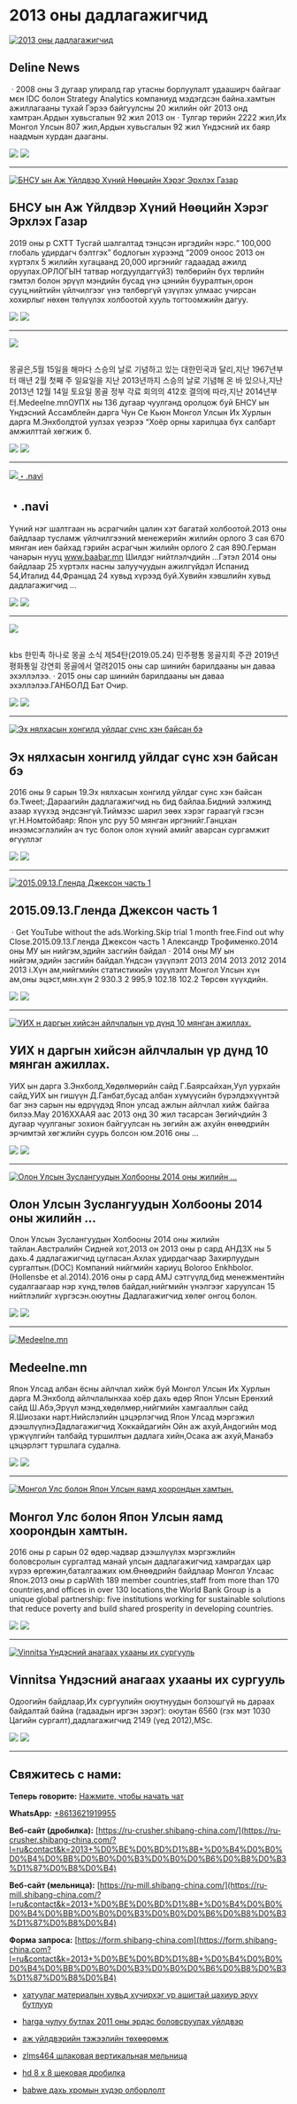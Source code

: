 # 2013 оны дадлагажигчид

<a href="https://swt.shibang-china.com/?l=ru&img&k=2013+%D0%BE%D0%BD%D1%8B+%D0%B4%D0%B0%D0%B4%D0%BB%D0%B0%D0%B3%D0%B0%D0%B6%D0%B8%D0%B3%D1%87%D0%B8%D0%B4" target="_blank">![2013 оны дадлагажигчид](http://static.shibang-china.com/all-800x300/525.jpg)</a>

## Deline News
&nbsp;&#0183;&#32;2008 оны 3 дугаар улиралд гар утасны борлуулалт удааширч байгааг мєн IDC болон Strategy Analytics компаниуд мэдэгдсэн байна.хамтын ажиллагааны тухай Гэрээ байгуулсны 20 жилийн ойг 2013 онд хамтран.Ардын хувьсгалын 92 жил 2013 он&nbsp;&#0183;&#32;Тулгар төрийн 2222 жил,Их Монгол Улсын 807 жил,Ардын хувьсгалын 92 жил Үндэсний их баяр наадмын хурдан дааганы.


<a href="https://whatsapp.shibangsoft.com/WhatsApp.php" target="_blank" title="WhatsApp">![](http://static.shibang-china.com/icon/whatsapp.png)</a> <a href="https://swt.shibang-china.com/?l=ru&icon&k=2013+%D0%BE%D0%BD%D1%8B+%D0%B4%D0%B0%D0%B4%D0%BB%D0%B0%D0%B3%D0%B0%D0%B6%D0%B8%D0%B3%D1%87%D0%B8%D0%B4" target="_blank">![](http://static.shibang-china.com/icon/chat-ru.png)</a>

---

<a href="https://swt.shibang-china.com/?l=ru&img&k=2013+%D0%BE%D0%BD%D1%8B+%D0%B4%D0%B0%D0%B4%D0%BB%D0%B0%D0%B3%D0%B0%D0%B6%D0%B8%D0%B3%D1%87%D0%B8%D0%B4" target="_blank">![БНСУ ын Аж Үйлдвэр Хүний Нөөцийн Хэрэг Эрхлэх Газар](http://static.shibang-china.com/all-800x300/960.jpg)</a>

## БНСУ ын Аж Үйлдвэр Хүний Нөөцийн Хэрэг Эрхлэх Газар
2019 оны р СХТТ Тусгай шалгалтад тэнцсэн иргэдийн нэрс.“ 100,000 глобаль удирдагч бэлтгэх” бодлогын хүрээнд “2009 оноос 2013 он хүртэлх 5 жилийн хугацаанд 20,000 иргэнийг гадаадад ажилд оруулах.ОРЛОГЫН татвар ногдуулдаггүй3) төлбөрийн бүх төрлийн гэмтэл болон эрүүл мэндийн бусад үнэ цэнийн бууралтын,орон сууц,нийтийн үйлчилгээг үнэ төлбөргүй үзүүлэх улмаас учирсан хохирлыг нөхөн төлүүлэх холбоотой хууль тогтоомжийн дагуу.


<a href="https://whatsapp.shibangsoft.com/WhatsApp.php" target="_blank" title="WhatsApp">![](http://static.shibang-china.com/icon/whatsapp.png)</a> <a href="https://swt.shibang-china.com/?l=ru&icon&k=2013+%D0%BE%D0%BD%D1%8B+%D0%B4%D0%B0%D0%B4%D0%BB%D0%B0%D0%B3%D0%B0%D0%B6%D0%B8%D0%B3%D1%87%D0%B8%D0%B4" target="_blank">![](http://static.shibang-china.com/icon/chat-ru.png)</a>

---

<a href="https://swt.shibang-china.com/?l=ru&img&k=2013+%D0%BE%D0%BD%D1%8B+%D0%B4%D0%B0%D0%B4%D0%BB%D0%B0%D0%B3%D0%B0%D0%B6%D0%B8%D0%B3%D1%87%D0%B8%D0%B4" target="_blank">![](http://static.shibang-china.com/all-800x300/493.jpg)</a>

## 
몽골은,5월 15일을 해마다 스승의 날로 기념하고 있는 대한민국과 달리,지난 1967년부터 매년 2월 첫째 주 일요일을 지난 2013년까지 스승의 날로 기념해 온 바 있으나,지난 2013년 12월 14일 토요일 몽골 정부 각료 회의의 412호 결의에 따라,지난 2014년부터.Medeelne.mnОУПХ ны 136 дугаар чуулганд оролцож буй БНСУ ын Үндэсний Ассамблейн дарга Чун Се Кьюн Монгол Улсын Их Хурлын дарга М.Энхболдтой уулзах үеэрээ “Хоёр орны харилцаа бүх салбарт амжилттай хөгжиж б.


<a href="https://whatsapp.shibangsoft.com/WhatsApp.php" target="_blank" title="WhatsApp">![](http://static.shibang-china.com/icon/whatsapp.png)</a> <a href="https://swt.shibang-china.com/?l=ru&icon&k=2013+%D0%BE%D0%BD%D1%8B+%D0%B4%D0%B0%D0%B4%D0%BB%D0%B0%D0%B3%D0%B0%D0%B6%D0%B8%D0%B3%D1%87%D0%B8%D0%B4" target="_blank">![](http://static.shibang-china.com/icon/chat-ru.png)</a>

---

<a href="https://swt.shibang-china.com/?l=ru&img&k=2013+%D0%BE%D0%BD%D1%8B+%D0%B4%D0%B0%D0%B4%D0%BB%D0%B0%D0%B3%D0%B0%D0%B6%D0%B8%D0%B3%D1%87%D0%B8%D0%B4" target="_blank">![・.navi](http://static.shibang-china.com/all-800x300/911.jpg)</a>

## ・.navi
Үүний нэг шалтгаан нь асрагчийн цалин хэт багатай холбоотой.2013 оны байдлаар тусламж үйлчилгээний менежерийн жилийн орлого 3 сая 670 мянган иен байхад гэрийн асрагчын жилийн орлого 2 сая 890.Герман чанарын нууц www.baabar.mn Шилдэг нийтлэлчдийн …Гэтэл 2014 оны байдлаар 25 хүртэлх насны залуучуудын ажилгүйдэл Испанид 54,Италид 44,Францад 24 хувьд хүрээд буй.Хувийн хэвшлийн хувьд дадлагажигчид …


<a href="https://whatsapp.shibangsoft.com/WhatsApp.php" target="_blank" title="WhatsApp">![](http://static.shibang-china.com/icon/whatsapp.png)</a> <a href="https://swt.shibang-china.com/?l=ru&icon&k=2013+%D0%BE%D0%BD%D1%8B+%D0%B4%D0%B0%D0%B4%D0%BB%D0%B0%D0%B3%D0%B0%D0%B6%D0%B8%D0%B3%D1%87%D0%B8%D0%B4" target="_blank">![](http://static.shibang-china.com/icon/chat-ru.png)</a>

---

<a href="https://swt.shibang-china.com/?l=ru&img&k=2013+%D0%BE%D0%BD%D1%8B+%D0%B4%D0%B0%D0%B4%D0%BB%D0%B0%D0%B3%D0%B0%D0%B6%D0%B8%D0%B3%D1%87%D0%B8%D0%B4" target="_blank">![](http://static.shibang-china.com/all-800x300/1435.jpg)</a>

## 
kbs 한민족 하나로 몽골 소식 제54탄(2019.05.24) 민주평통 몽골지회 주관 2019년 평화통일 강연회 몽골에서 열려2015 оны сар шинийн барилдааны ын даваа эхэллэлээ.&nbsp;&#0183;&#32;2015 оны сар шинийн барилдааны ын даваа эхэллэлээ.ГАНБОЛД Бат Очир.


<a href="https://whatsapp.shibangsoft.com/WhatsApp.php" target="_blank" title="WhatsApp">![](http://static.shibang-china.com/icon/whatsapp.png)</a> <a href="https://swt.shibang-china.com/?l=ru&icon&k=2013+%D0%BE%D0%BD%D1%8B+%D0%B4%D0%B0%D0%B4%D0%BB%D0%B0%D0%B3%D0%B0%D0%B6%D0%B8%D0%B3%D1%87%D0%B8%D0%B4" target="_blank">![](http://static.shibang-china.com/icon/chat-ru.png)</a>

---

<a href="https://swt.shibang-china.com/?l=ru&img&k=2013+%D0%BE%D0%BD%D1%8B+%D0%B4%D0%B0%D0%B4%D0%BB%D0%B0%D0%B3%D0%B0%D0%B6%D0%B8%D0%B3%D1%87%D0%B8%D0%B4" target="_blank">![Эх нялхасын хонгилд уйлдаг сүнс хэн байсан бэ](http://static.shibang-china.com/all-800x300/1215.jpg)</a>

## Эх нялхасын хонгилд уйлдаг сүнс хэн байсан бэ
2016 оны 9 сарын 19.Эх нялхасын хонгилд уйлдаг сүнс хэн байсан бэ.Tweet;.Дараагийн дадлагажигчид нь бид байлаа.Бидний ээлжинд азаар хүүхэд эндсэнгүй.Тиймээс шарил зөөх хэрэг гараагүй гэсэн үг.Н.Номтойбаяр: Япон улс руу 50 мянган иргэнийг.Ганцхан инээмсэглэлийн ач тус болон олон хүний амийг аварсан сургамжит өгүүллэг


<a href="https://whatsapp.shibangsoft.com/WhatsApp.php" target="_blank" title="WhatsApp">![](http://static.shibang-china.com/icon/whatsapp.png)</a> <a href="https://swt.shibang-china.com/?l=ru&icon&k=2013+%D0%BE%D0%BD%D1%8B+%D0%B4%D0%B0%D0%B4%D0%BB%D0%B0%D0%B3%D0%B0%D0%B6%D0%B8%D0%B3%D1%87%D0%B8%D0%B4" target="_blank">![](http://static.shibang-china.com/icon/chat-ru.png)</a>

---

<a href="https://swt.shibang-china.com/?l=ru&img&k=2013+%D0%BE%D0%BD%D1%8B+%D0%B4%D0%B0%D0%B4%D0%BB%D0%B0%D0%B3%D0%B0%D0%B6%D0%B8%D0%B3%D1%87%D0%B8%D0%B4" target="_blank">![2015.09.13.Гленда Джексон часть 1](http://static.shibang-china.com/all-800x300/1473.jpg)</a>

## 2015.09.13.Гленда Джексон часть 1
&nbsp;&#0183;&#32;Get YouTube without the ads.Working.Skip trial 1 month free.Find out why Close.2015.09.13.Гленда Джексон часть 1 Александр Трофименко.2014 оны МУ ын нийгэм,эдийн засгийн байдал&nbsp;&#0183;&#32;2014 оны МУ ын нийгэм,эдийн засгийн байдал.Үндсэн үзүүлэлт 2013 2014 2013 2012 2014 2013 i.Хүн ам,нийгмийн статистикийн үзүүлэлт Монгол Улсын хүн ам,оны эцэст,мян.хүн 2 930.3 2 995.9 102.18 102.2 Төрсөн хүүхдийн.


<a href="https://whatsapp.shibangsoft.com/WhatsApp.php" target="_blank" title="WhatsApp">![](http://static.shibang-china.com/icon/whatsapp.png)</a> <a href="https://swt.shibang-china.com/?l=ru&icon&k=2013+%D0%BE%D0%BD%D1%8B+%D0%B4%D0%B0%D0%B4%D0%BB%D0%B0%D0%B3%D0%B0%D0%B6%D0%B8%D0%B3%D1%87%D0%B8%D0%B4" target="_blank">![](http://static.shibang-china.com/icon/chat-ru.png)</a>

---

<a href="https://swt.shibang-china.com/?l=ru&img&k=2013+%D0%BE%D0%BD%D1%8B+%D0%B4%D0%B0%D0%B4%D0%BB%D0%B0%D0%B3%D0%B0%D0%B6%D0%B8%D0%B3%D1%87%D0%B8%D0%B4" target="_blank">![УИХ н даргын хийсэн айлчлалын үр дүнд 10 мянган ажиллах.](http://static.shibang-china.com/all-800x300/186.jpg)</a>

## УИХ н даргын хийсэн айлчлалын үр дүнд 10 мянган ажиллах.
УИХ ын дарга З.Энхболд,Хөдөлмөрийн сайд Г.Баярсайхан,Уул уурхайн сайд,УИХ ын гишүүн Д.Ганбат,бусад албан хүмүүсийн бүрэлдэхүүнтэй баг энэ сарын ны өдрүүдэд Япон улсад ажлын айлчлал хийж байгаа билээ.May 2016ХХААЯ аас 2013 онд 30 жил тасарсан Зөгийчдийн 3 дугаар чуулганыг зохион байгуулсан нь зөгийн аж ахуйн өнөөдрийн эрчимтэй хөгжлийн суурь болсон юм.2016 оны …


<a href="https://whatsapp.shibangsoft.com/WhatsApp.php" target="_blank" title="WhatsApp">![](http://static.shibang-china.com/icon/whatsapp.png)</a> <a href="https://swt.shibang-china.com/?l=ru&icon&k=2013+%D0%BE%D0%BD%D1%8B+%D0%B4%D0%B0%D0%B4%D0%BB%D0%B0%D0%B3%D0%B0%D0%B6%D0%B8%D0%B3%D1%87%D0%B8%D0%B4" target="_blank">![](http://static.shibang-china.com/icon/chat-ru.png)</a>

---

<a href="https://swt.shibang-china.com/?l=ru&img&k=2013+%D0%BE%D0%BD%D1%8B+%D0%B4%D0%B0%D0%B4%D0%BB%D0%B0%D0%B3%D0%B0%D0%B6%D0%B8%D0%B3%D1%87%D0%B8%D0%B4" target="_blank">![Олон Улсын Зуслангуудын Холбооны 2014 оны жилийн …](http://static.shibang-china.com/all-800x300/707.jpg)</a>

## Олон Улсын Зуслангуудын Холбооны 2014 оны жилийн …
Олон Улсын Зуслангуудын Холбооны 2014 оны жилийн тайлан.Австралийн Сидней хот,2013 он 2013 оны р сард АНДЗХ ны 5 дахь.4 дадлагажигчид цугласан.Ахлах удирдагчаар Захирлуудын сургалтын.(DOC) Компаний нийгмийн хариуц Boloroo Enkhbolor.(Hollensbe et al.2014).2016 оны р сард AMJ сэтгүүлд,бид менежментийн судалгаагаар нэр хүнд,төлөв байдал,нийгмийн үнэлгээг харуулсан 15 нийтлэлийг хүргэсэн.оюутны Дадлагажигчид хөлөг онгоц болон.


<a href="https://whatsapp.shibangsoft.com/WhatsApp.php" target="_blank" title="WhatsApp">![](http://static.shibang-china.com/icon/whatsapp.png)</a> <a href="https://swt.shibang-china.com/?l=ru&icon&k=2013+%D0%BE%D0%BD%D1%8B+%D0%B4%D0%B0%D0%B4%D0%BB%D0%B0%D0%B3%D0%B0%D0%B6%D0%B8%D0%B3%D1%87%D0%B8%D0%B4" target="_blank">![](http://static.shibang-china.com/icon/chat-ru.png)</a>

---

<a href="https://swt.shibang-china.com/?l=ru&img&k=2013+%D0%BE%D0%BD%D1%8B+%D0%B4%D0%B0%D0%B4%D0%BB%D0%B0%D0%B3%D0%B0%D0%B6%D0%B8%D0%B3%D1%87%D0%B8%D0%B4" target="_blank">![Medeelne.mn](http://static.shibang-china.com/all-800x300/1430.jpg)</a>

## Medeelne.mn
Япон Улсад албан ёсны айлчлал хийж буй Монгол Улсын Их Хурлын дарга М.Энхболд айлчлалынхаа хоёр дахь өдөр Япон Улсын Ерөнхий сайд Ш.Абэ,Эрүүл мэнд,хөдөлмөр,нийгмийн хамгааллын сайд Я.Шиозаки нарт.Нийслэлийн цэцэрлэгчид Япон Улсад мэргэжил дээшлүүлнэДадлагажигчид Хоккайдагийн Ойн аж ахуй,Андогийн мод үржүүлгийн талбайд туршилтын дадлага хийн,Осака аж ахуй,Манабэ цэцэрлэгт туршлага судална.


<a href="https://whatsapp.shibangsoft.com/WhatsApp.php" target="_blank" title="WhatsApp">![](http://static.shibang-china.com/icon/whatsapp.png)</a> <a href="https://swt.shibang-china.com/?l=ru&icon&k=2013+%D0%BE%D0%BD%D1%8B+%D0%B4%D0%B0%D0%B4%D0%BB%D0%B0%D0%B3%D0%B0%D0%B6%D0%B8%D0%B3%D1%87%D0%B8%D0%B4" target="_blank">![](http://static.shibang-china.com/icon/chat-ru.png)</a>

---

<a href="https://swt.shibang-china.com/?l=ru&img&k=2013+%D0%BE%D0%BD%D1%8B+%D0%B4%D0%B0%D0%B4%D0%BB%D0%B0%D0%B3%D0%B0%D0%B6%D0%B8%D0%B3%D1%87%D0%B8%D0%B4" target="_blank">![Монгол Улс болон Япон Улсын яамд хоорондын хамтын.](http://static.shibang-china.com/all-800x300/61.jpg)</a>

## Монгол Улс болон Япон Улсын яамд хоорондын хамтын.
2016 оны р сарын 02 өдөр.чадвар дээшлүүлэх мэргэжлийн боловсролын сургалтад манай улсын дадлагажигчид хамрагдах цар хүрээ өргөжин,баталгаажих юм.Өнөөдрийн байдлаар Монгол Улсаас Япон.2013 оны р сарWith 189 member countries,staff from more than 170 countries,and offices in over 130 locations,the World Bank Group is a unique global partnership: five institutions working for sustainable solutions that reduce poverty and build shared prosperity in developing countries.


<a href="https://whatsapp.shibangsoft.com/WhatsApp.php" target="_blank" title="WhatsApp">![](http://static.shibang-china.com/icon/whatsapp.png)</a> <a href="https://swt.shibang-china.com/?l=ru&icon&k=2013+%D0%BE%D0%BD%D1%8B+%D0%B4%D0%B0%D0%B4%D0%BB%D0%B0%D0%B3%D0%B0%D0%B6%D0%B8%D0%B3%D1%87%D0%B8%D0%B4" target="_blank">![](http://static.shibang-china.com/icon/chat-ru.png)</a>

---

<a href="https://swt.shibang-china.com/?l=ru&img&k=2013+%D0%BE%D0%BD%D1%8B+%D0%B4%D0%B0%D0%B4%D0%BB%D0%B0%D0%B3%D0%B0%D0%B6%D0%B8%D0%B3%D1%87%D0%B8%D0%B4" target="_blank">![Vinnitsa Үндэсний анагаах ухааны их сургууль](http://static.shibang-china.com/all-800x300/1346.jpg)</a>

## Vinnitsa Үндэсний анагаах ухааны их сургууль
Одоогийн байдлаар,Их сургуулийн оюутнуудын болзошгүй нь дараах байдалтай байна (гадаадын иргэн зэрэг): оюутан 6560 (гэх мэт 1030 Цагийн сургалт),дадлагажигчид 2149 (үед 2012),MSc.

<a href="https://whatsapp.shibangsoft.com/WhatsApp.php" target="_blank" title="WhatsApp">![](http://static.shibang-china.com/icon/whatsapp.png)</a> <a href="https://swt.shibang-china.com/?l=ru&icon&k=2013+%D0%BE%D0%BD%D1%8B+%D0%B4%D0%B0%D0%B4%D0%BB%D0%B0%D0%B3%D0%B0%D0%B6%D0%B8%D0%B3%D1%87%D0%B8%D0%B4" target="_blank">![](http://static.shibang-china.com/icon/chat-ru.png)</a>

---
## Свяжитесь с нами:

**Теперь говорите:** [Нажмите, чтобы начать чат](https://swt.shibang-china.com?l=ru&contact&k=2013+%D0%BE%D0%BD%D1%8B+%D0%B4%D0%B0%D0%B4%D0%BB%D0%B0%D0%B3%D0%B0%D0%B6%D0%B8%D0%B3%D1%87%D0%B8%D0%B4)

**WhatsApp:**  [+8613621919955](https://whatsapp.shibangsoft.com/WhatsApp.php)

**Веб-сайт (дробилка):** [https://ru-crusher.shibang-china.com/](https://ru-crusher.shibang-china.com/?l=ru&contact&k=2013+%D0%BE%D0%BD%D1%8B+%D0%B4%D0%B0%D0%B4%D0%BB%D0%B0%D0%B3%D0%B0%D0%B6%D0%B8%D0%B3%D1%87%D0%B8%D0%B4)

**Веб-сайт (мельница):** [https://ru-mill.shibang-china.com/](https://ru-mill.shibang-china.com/?l=ru&contact&k=2013+%D0%BE%D0%BD%D1%8B+%D0%B4%D0%B0%D0%B4%D0%BB%D0%B0%D0%B3%D0%B0%D0%B6%D0%B8%D0%B3%D1%87%D0%B8%D0%B4)

**Форма запроса:** [https://form.shibang-china.com](https://form.shibang-china.com?l=ru&contact&k=2013+%D0%BE%D0%BD%D1%8B+%D0%B4%D0%B0%D0%B4%D0%BB%D0%B0%D0%B3%D0%B0%D0%B6%D0%B8%D0%B3%D1%87%D0%B8%D0%B4)

* [хатуулаг материалын хувьд хүчирхэг үр ашигтай цахиур эрүү бутлуур](../128/%D1%85%D0%B0%D1%82%D1%83%D1%83%D0%BB%D0%B0%D0%B3%20%D0%BC%D0%B0%D1%82%D0%B5%D1%80%D0%B8%D0%B0%D0%BB%D1%8B%D0%BD%20%D1%85%D1%83%D0%B2%D1%8C%D0%B4%20%D1%85%D2%AF%D1%87%D0%B8%D1%80%D1%85%D1%8D%D0%B3%20%D2%AF%D1%80%20%D0%B0%D1%88%D0%B8%D0%B3%D1%82%D0%B0%D0%B9%20%D1%86%D0%B0%D1%85%D0%B8%D1%83%D1%80%20%D1%8D%D1%80%D2%AF%D2%AF%20%D0%B1%D1%83%D1%82%D0%BB%D1%83%D1%83%D1%80.md)

* [harga чулуу бутлах 2011 оны эрдэс боловсруулах үйлдвэр](../127/harga%20%D1%87%D1%83%D0%BB%D1%83%D1%83%20%D0%B1%D1%83%D1%82%D0%BB%D0%B0%D1%85%202011%20%D0%BE%D0%BD%D1%8B%20%D1%8D%D1%80%D0%B4%D1%8D%D1%81%20%D0%B1%D0%BE%D0%BB%D0%BE%D0%B2%D1%81%D1%80%D1%83%D1%83%D0%BB%D0%B0%D1%85%20%D2%AF%D0%B9%D0%BB%D0%B4%D0%B2%D1%8D%D1%80.md)

* [аж үйлдвэрийн тэжээлийн төхөөрөмж](../130/%D0%B0%D0%B6%20%D2%AF%D0%B9%D0%BB%D0%B4%D0%B2%D1%8D%D1%80%D0%B8%D0%B9%D0%BD%20%D1%82%D1%8D%D0%B6%D1%8D%D1%8D%D0%BB%D0%B8%D0%B9%D0%BD%20%D1%82%D3%A9%D1%85%D3%A9%D3%A9%D1%80%D3%A9%D0%BC%D0%B6.md)

* [zlms464 шлаковая вертикальная мельница](../130/zlms464%20%D1%88%D0%BB%D0%B0%D0%BA%D0%BE%D0%B2%D0%B0%D1%8F%20%D0%B2%D0%B5%D1%80%D1%82%D0%B8%D0%BA%D0%B0%D0%BB%D1%8C%D0%BD%D0%B0%D1%8F%20%D0%BC%D0%B5%D0%BB%D1%8C%D0%BD%D0%B8%D1%86%D0%B0.md)

* [hd 8 x 8 щековая дробилка](../126/hd%208%20x%208%20%D1%89%D0%B5%D0%BA%D0%BE%D0%B2%D0%B0%D1%8F%20%D0%B4%D1%80%D0%BE%D0%B1%D0%B8%D0%BB%D0%BA%D0%B0.md)

* [babwe дахь хромын хүдэр олборлолт](../129/babwe%20%D0%B4%D0%B0%D1%85%D1%8C%20%D1%85%D1%80%D0%BE%D0%BC%D1%8B%D0%BD%20%D1%85%D2%AF%D0%B4%D1%8D%D1%80%20%D0%BE%D0%BB%D0%B1%D0%BE%D1%80%D0%BB%D0%BE%D0%BB%D1%82.md)